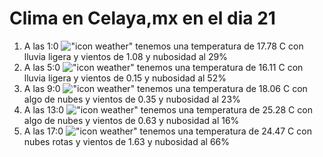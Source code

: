 # Clima en Celaya,mx en el dia 21

1. A las 1:0 !["icon weather"](http://openweathermap.org/img/w/10n.png) tenemos una temperatura de 17.78 C con lluvia ligera y  vientos de 1.08 y nubosidad al 29%
1. A las 5:0 !["icon weather"](http://openweathermap.org/img/w/10n.png) tenemos una temperatura de 16.11 C con lluvia ligera y  vientos de 0.15 y nubosidad al 52%
1. A las 9:0 !["icon weather"](http://openweathermap.org/img/w/02d.png) tenemos una temperatura de 18.06 C con algo de nubes y  vientos de 0.35 y nubosidad al 23%
1. A las 13:0 !["icon weather"](http://openweathermap.org/img/w/02d.png) tenemos una temperatura de 25.28 C con algo de nubes y  vientos de 0.63 y nubosidad al 16%
1. A las 17:0 !["icon weather"](http://openweathermap.org/img/w/04d.png) tenemos una temperatura de 24.47 C con nubes rotas y  vientos de 1.63 y nubosidad al 66%
